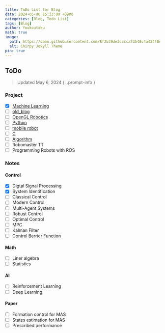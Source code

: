 ```yaml
---
title: ToDo List for Blog
date: 2024-05-06 15:33:00 +0900
categories: [Blog, Todo List]
tags: [Blog]
author: Youkoutaku
math: true
image:
  path: https://camo.githubusercontent.com/8f2b30de2cccca73b48c4a424f0d83a9d2fed609738fa311e3e1f1f6c903e9bf/68747470733a2f2f6368697270792d696d672e6e65746c6966792e6170702f636f6d6d6f6e732f646576696365732d6d6f636b75702e706e67
  alt: Chirpy Jekyll Theme
pin: true
---
```


## ToDo
> Updated May 6, 2024
{: .prompt-info }

### Project
- [x] [Machine Learning](https://github.com/youkoutaku/Machine-Learning)
- [ ] [old_blog](https://github.com/youkoutaku/youkoutaku_ole_blog)
- [ ] [OpenGL Robotics](https://github.com/youkoutaku/my-learning)
- [ ] [Python](https://github.com/youkoutaku/my-learning)
- [ ] [mobile robot](https://github.com/youkoutaku/my-learning)
- [ ] [C](https://github.com/youkoutaku/C-prg)
- [ ] [Algorithm](https://github.com/youkoutaku/C-Algorithm-and-Data)
- [ ] Robomaster TT
- [ ] Programming Robots with ROS

### Notes
#### Control
- [x] Digtal Signal Processing
- [x] System Identification
- [ ] Classical Control
- [ ] Modern Control
- [ ] Multi-Agent Systems
- [ ] Robust Control
- [ ] Optimal Control
- [ ] MPC
- [ ] Kalman Filter
- [ ] Control Barrier Function

#### Math
- [ ] Liner algebra
- [ ] Statistics

#### AI
- [ ] Reinforcement Learning
- [ ] Deep Learning

#### Paper
- [ ] Formation control for MAS
- [ ] States estimation for MAS
- [ ] Prescribed performance
